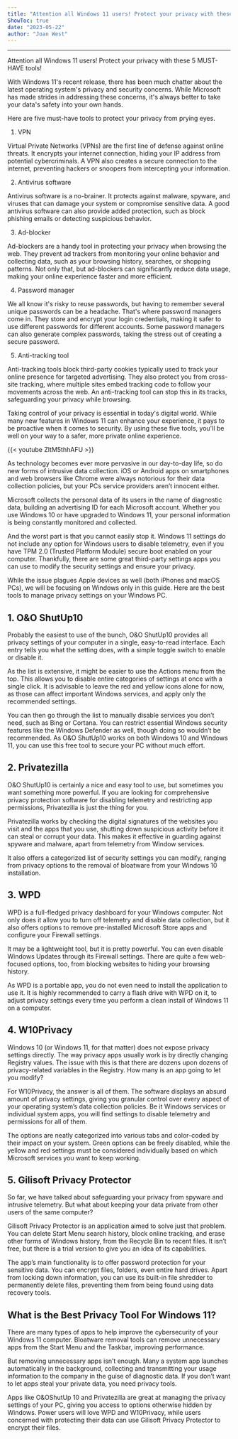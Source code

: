 ```yaml
---
title: "Attention all Windows 11 users! Protect your privacy with these 5 MUST-HAVE tools!"
ShowToc: true 
date: "2023-05-22"
author: "Joan West"
---
```

*****
Attention all Windows 11 users! Protect your privacy with these 5 MUST-HAVE tools!

With Windows 11's recent release, there has been much chatter about the latest operating system's privacy and security concerns. While Microsoft has made strides in addressing these concerns, it's always better to take your data's safety into your own hands. 

Here are five must-have tools to protect your privacy from prying eyes.

1. VPN 

Virtual Private Networks (VPNs) are the first line of defense against online threats. It encrypts your internet connection, hiding your IP address from potential cybercriminals. A VPN also creates a secure connection to the internet, preventing hackers or snoopers from intercepting your information.

2. Antivirus software 

Antivirus software is a no-brainer. It protects against malware, spyware, and viruses that can damage your system or compromise sensitive data. A good antivirus software can also provide added protection, such as block phishing emails or detecting suspicious behavior.

3. Ad-blocker 

Ad-blockers are a handy tool in protecting your privacy when browsing the web. They prevent ad trackers from monitoring your online behavior and collecting data, such as your browsing history, searches, or shopping patterns. Not only that, but ad-blockers can significantly reduce data usage, making your online experience faster and more efficient.

4. Password manager 

We all know it's risky to reuse passwords, but having to remember several unique passwords can be a headache. That's where password managers come in. They store and encrypt your login credentials, making it safer to use different passwords for different accounts. Some password managers can also generate complex passwords, taking the stress out of creating a secure password.

5. Anti-tracking tool 

Anti-tracking tools block third-party cookies typically used to track your online presence for targeted advertising. They also protect you from cross-site tracking, where multiple sites embed tracking code to follow your movements across the web. An anti-tracking tool can stop this in its tracks, safeguarding your privacy while browsing.

Taking control of your privacy is essential in today's digital world. While many new features in Windows 11 can enhance your experience, it pays to be proactive when it comes to security. By using these five tools, you'll be well on your way to a safer, more private online experience.

{{< youtube ZltM5thhAFU >}} 



As technology becomes ever more pervasive in our day-to-day life, so do new forms of intrusive data collection. iOS or Android apps on smartphones and web browsers like Chrome were always notorious for their data collection policies, but your PCs service providers aren’t innocent either.
 
Microsoft collects the personal data of its users in the name of diagnostic data, building an advertising ID for each Microsoft account. Whether you use Windows 10 or have upgraded to Windows 11, your personal information is being constantly monitored and collected.
 
And the worst part is that you cannot easily stop it. Windows 11 settings do not include any option for Windows users to disable telemetry, even if you have TPM 2.0 (Trusted Platform Module) secure boot enabled on your computer. Thankfully, there are some great third-party settings apps you can use to modify the security settings and ensure your privacy.
 

 
While the issue plagues Apple devices as well (both iPhones and macOS PCs), we will be focusing on Windows only in this guide. Here are the best tools to manage privacy settings on your Windows PC.
 
## 1. O&O ShutUp10
 
Probably the easiest to use of the bunch, O&O ShutUp10 provides all privacy settings of your computer in a single, easy-to-read interface. Each entry tells you what the setting does, with a simple toggle switch to enable or disable it.
 
As the list is extensive, it might be easier to use the Actions menu from the top. This allows you to disable entire categories of settings at once with a single click. It is advisable to leave the red and yellow icons alone for now, as those can affect important Windows services, and apply only the recommended settings.
 
You can then go through the list to manually disable services you don’t need, such as Bing or Cortana. You can restrict essential Windows security features like the Windows Defender as well, though doing so wouldn’t be recommended. As O&O ShutUp10 works on both Windows 10 and Windows 11, you can use this free tool to secure your PC without much effort.
 
## 2. Privatezilla
 
O&O ShutUp10 is certainly a nice and easy tool to use, but sometimes you want something more powerful. If you are looking for comprehensive privacy protection software for disabling telemetry and restricting app permissions, Privatezilla is just the thing for you.
 
Privatezilla works by checking the digital signatures of the websites you visit and the apps that you use, shutting down suspicious activity before it can steal or corrupt your data. This makes it effective in guarding against spyware and malware, apart from telemetry from Window services.
 
It also offers a categorized list of security settings you can modify, ranging from privacy options to the removal of bloatware from your Windows 10 installation.
 
## 3. WPD
 
WPD is a full-fledged privacy dashboard for your Windows computer. Not only does it allow you to turn off telemetry and disable data collection, but it also offers options to remove pre-installed Microsoft Store apps and configure your Firewall settings.
 
It may be a lightweight tool, but it is pretty powerful. You can even disable Windows Updates through its Firewall settings. There are quite a few web-focused options, too, from blocking websites to hiding your browsing history.
 
As WPD is a portable app, you do not even need to install the application to use it. It is highly recommended to carry a flash drive with WPD on it, to adjust privacy settings every time you perform a clean install of Windows 11 on a computer.
 
## 4. W10Privacy
 
Windows 10 (or Windows 11, for that matter) does not expose privacy settings directly. The way privacy apps usually work is by directly changing Registry values. The issue with this is that there are dozens upon dozens of privacy-related variables in the Registry. How many is an app going to let you modify?
 
For W10Privacy, the answer is all of them. The software displays an absurd amount of privacy settings, giving you granular control over every aspect of your operating system’s data collection policies. Be it Windows services or individual system apps, you will find settings to disable telemetry and permissions for all of them.
 
The options are neatly categorized into various tabs and color-coded by their impact on your system. Green options can be freely disabled, while the yellow and red settings must be considered individually based on which Microsoft services you want to keep working.
 
## 5. Gilisoft Privacy Protector
 
So far, we have talked about safeguarding your privacy from spyware and intrusive telemetry. But what about keeping your data private from other users of the same computer?
 
Gilisoft Privacy Protector is an application aimed to solve just that problem. You can delete Start Menu search history, block online tracking, and erase other forms of Windows history, from the Recycle Bin to recent files. It isn’t free, but there is a trial version to give you an idea of its capabilities.
 
The app’s main functionality is to offer password protection for your sensitive data. You can encrypt files, folders, even entire hard drives. Apart from locking down information, you can use its built-in file shredder to permanently delete files, preventing them from being found using data recovery tools.
 
## What is the Best Privacy Tool For Windows 11?
 
There are many types of apps to help improve the cybersecurity of your Windows 11 computer. Bloatware removal tools can remove unnecessary apps from the Start Menu and the Taskbar, improving performance.
 
But removing unnecessary apps isn’t enough. Many a system app launches automatically in the background, collecting and transmitting your usage information to the company in the guise of diagnostic data. If you don’t want to let apps steal your private data, you need privacy tools.
 
Apps like O&OShutUp 10 and Privatezilla are great at managing the privacy settings of your PC, giving you access to options otherwise hidden by Windows. Power users will love WPD and W10Privacy, while users concerned with protecting their data can use Gilisoft Privacy Protector to encrypt their files.



